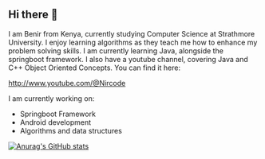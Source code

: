 ## Hi there 👋

I am Benir from Kenya, currently studying Computer Science at Strathmore University. I enjoy learning algorithms as they teach me how to enhance my problem solving skills. I am currently learning Java, alongside the springboot framework. I also have a youtube channel, covering Java and C++ Object Oriented Concepts. You can find it here:

http://www.youtube.com/@Nircode

I am currently working on:
- Springboot Framework
- Android development
- Algorithms and data structures


[![Anurag's GitHub stats](https://github-readme-stats.vercel.app/api?username=benir-o)](https://github.com/anuraghazra/github-readme-stats)
